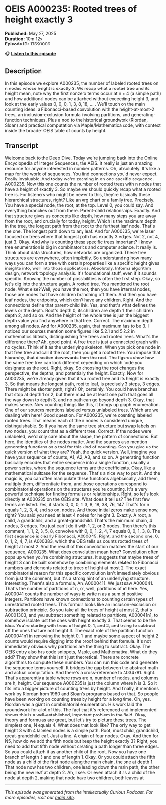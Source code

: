 # OEIS A000235: Rooted trees of height exactly 3

**Published:** May 27, 2025  
**Duration:** 10m 12s  
**Episode ID:** 17693006

🎧 **[Listen to this episode](https://intellectuallycurious.buzzsprout.com/2529712/episodes/17693006-oeis-a000235-rooted-trees-of-height-exactly-3)**

## Description

In this episode we explore A000235, the number of labeled rooted trees on n nodes whose height is exactly 3. We recap what a rooted tree and its height mean, note why the first nonzero terms occur at n = 4 (a simple path) and how additional nodes can be attached without exceeding height 3, and look at the early values 0, 0, 0, 1, 3, 8, 18, … . We’ll touch on the main counting ideas: a Fibonacci-based convolution with the height-at-most-2 trees, an inclusion-exclusion formula involving partitions, and generating-function techniques. Plus a nod to the historical groundwork (Riordan, Sloan) and practical computation via Maple/Mathematica code, with context inside the broader OEIS table of counts by height.

## Transcript

Welcome back to the Deep Dive. Today we're jumping back into the Online Encyclopedia of Integer Sequences, the AEIS. It really is just an amazing resource for anyone interested in number patterns. Oh, absolutely. It's like a map for the world of sequences. You find connections you'd never expect. Really invaluable. And today we're zooming in on one specific sequence. A000235. Now this one counts the number of rooted trees with n nodes that have a height of exactly 3. So maybe we should quickly recap what a rooted tree is. For listeners who might be newer to this, they're basically these hierarchical structures, right? Like an org chart or a family tree. Precisely. You have a special node, the root, at the top. Level 0, you could say. And everything branches out from there. Parent-child relationships. Exactly. And that structure gives us concepts like depth, how many steps you are away from the root, and crucially for today, height. Which is the maximum depth in the tree, the longest path from the root to the furthest leaf node. That's the one. The longest path down to any leaf. And for A000235, we're laser focused on trees where that longest path has exactly 3 edges. Not 2, not 4, just 3. Okay. And why is counting these specific trees important? I know tree enumeration is big in combinatorics and computer science. It really is. Think about data structures, how networks are organized. These tree structures are everywhere, often implicitly. So understanding how many ways you can form a tree with certain properties like a specific height gives insights into, well, into those applications. Absolutely. Informs algorithm design, network topology analysis. It's foundational stuff, even if it sounds specific. Knowing the number of possibilities is often the first step. Okay, so let's dig into the structure again. A rooted tree. You mentioned the root node. What else? Well, you have the root, then you have internal nodes, those are nodes that have children branching off them. And then you have leaf nodes, the endpoints, which don't have any children. Right. And the connections define that parent-child link. Yes, and that's what defines the levels or the depth. Root's depth 0, its children are depth 1, their children depth 2, and so on. And the height of the whole tree is just the biggest depth value you find anywhere in that tree. Correct. The maximum depth among all nodes. And for A000235, again, that maximum has to be 3. I noticed our sources mention some figures like 5.2.1 and 5.2.2 in mathematics libtexts, distinguishing free trees and rooted trees. What's the difference there? Ah, good point. A free tree is just a connected graph with no cycles. Think of it as the underlying skeleton. When you pick one node in that free tree and call it the root, then you get a rooted tree. You impose that hierarchy, that direction downwards from the root. The figures show how the same free tree can look different depending on which node you designate as the root. Right, okay. So choosing the root changes the perspective, the depths, and potentially the height. Exactly. Now for A000235, we're already given that it's a rooted tree and its height is exactly 3. So that means the longest path, root to leaf, is precisely 3 steps, 3 edges. There might be shorter path, right? Oh, certainly. You could have branches that stop at depth 1 or 2, but there must be at least one path that goes all the way down to depth 3, and no path can go beyond depth 3. Okay, that makes sense. Now counting things like this, it brings up graph enumeration. One of our sources mentions labeled versus unlabeled trees. Which are we dealing with here? Good question. For A000235, we're counting labeled rooted trees. That means each of the n nodes is considered unique, distinguishable. So if you have the same tree structure but swap labels on two nodes, you count that as a different tree. Correct. If the nodes were unlabeled, we'd only care about the shape, the pattern of connections. But here, the identities of the nodes matter. And the sources also mention generating functions as a tool for this kind of counting. Can you give us the quick version of what they are? Yeah, the quick version. Well, imagine you have your sequence of counts, A1, A2, A3, and so on. A generating function basically encodes that entire sequence into a single function, usually a power series, where the sequence terms are the coefficients. Okay, like a mathematical suitcase for the sequence. That's a nice way to put it. And the magic is, you can often manipulate these functions algebraically, add them, multiply them, differentiate them, and those operations correspond to combinatorial operations on the structures you're counting. It's a very powerful technique for finding formulas or relationships. Right, so let's look directly at A000235 on the OEIS site. What does it tell us? The first few terms are listed. Yes, it starts 0, 0, 0, 1, 3, 8, 18, 38, 76, 147. That's for n equals 1, 2, 3, 4, and so on, nodes. And those initial zeros make sense now, right? You said you need at least 4 nodes for height 3. Exactly. A root, a child, a grandchild, and a great-grandchild. That's the minimum chain, 4 nodes, 3 edges. You just can't do it with 1, 2, or 3 nodes. Then there's this comment, 1, 1, 2, 3, 5, 8, convolve with 0, 0, 1, 2, 4, 7 equals 0, 0, 1, 3, 8. The first sequence is clearly Fibonacci, A000045. Right, and the second one, 0, 0, 1, 2, 4, 7, is A000383, which the OEIS tells us counts rooted trees of height at most 2. And the result of this convolution matches the start of our sequence, A000235. What does convolution mean here? Convolution often pops up when you're combining structures. It suggests that maybe trees of height 3 can be built somehow by combining elements related to Fibonacci numbers and elements related to trees of height at most 2. The exact combinatorial reason for this specific convolution isn't immediately obvious from just the comment, but it's a strong hint of an underlying structure. Interesting. There's also a formula, An, A0000411. We just saw A000041. That's the number of partitions of n, or, well, partitions of n1 here. Yes, A000041 counts the number of ways to write n as a sum of positive integers. Partitions have known connections to counting certain types of unrestricted rooted trees. This formula looks like an inclusion-exclusion or subtraction principle. So you take all the trees of height at most 2, that's A0001303, and you subtract something related to partitions, A000041n1, to somehow isolate just the ones with height exactly 3. That seems to be the idea. You're starting with trees of height 0, 1, and 2, and trying to subtract off the ones that are not height 3. The exact role of the partition function A000041n1 in removing the height 0, 1, and maybe some aspect of height 2 counts would require digging into the proof behind that formula. It's not immediately obvious why partitions are the thing to subtract. Okay. The OEIS entry also has code snippets, Maple, and Mathematica. What do they add? They show that this isn't just theoretical. There are concrete algorithms to compute these numbers. You can run this code and generate the sequence terms yourself. It bridges the gap between the abstract math and actual computation. And there's a cross-reference to A034781. Right. That's apparently a table where rows are n, number of nodes, and columns are h, height. Our sequence A000235 is just the column where h is 3. So it fits into a bigger picture of counting trees by height. And finally, it mentions work by Riordan from 1960 and Sloan's programs based on that. So people have been working on counting trees by height for a long time. Oh, yes. Riordan was a giant in combinatorial enumeration. His work laid the groundwork for a lot of this. The fact that it's referenced and implemented shows this is a well-established, important problem in the field. Okay, theory and formulas are great, but let's try to picture these trees. The simplest one, N equals 4. What does that look like? The only way to get height 3 with 4 labeled nodes is a simple path. Root, must child, grandchild, great-grandchild leaf. Just a line. A chain of four nodes. Okay. And then for N5, how do we add the fifth node but keep the height exactly 3? Right, you need to add that fifth node without creating a path longer than three edges. So you could attach it as another child of the root. Now you have one branch of length 3 and one of length 1. Okay. Or you could attach the fifth node as a child of the first node along the main chain, the one at depth 1. That node now has two children, one leading down the main path, the other being the new leaf at depth 2. Ah, I see. Or even attach it as a child of the node at depth 2, making that node have two children, both leaves at

---
*This episode was generated from the Intellectually Curious Podcast. For more episodes, visit our [main site](https://intellectuallycurious.buzzsprout.com).*
